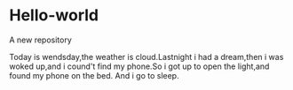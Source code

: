 # Hello-world
A new repository

Today is wendsday,the weather is cloud.Lastnight i had a dream,then i was woked up,and i cound't find my phone.So i got up to open the light,and found my phone on the bed. And i go to sleep.
